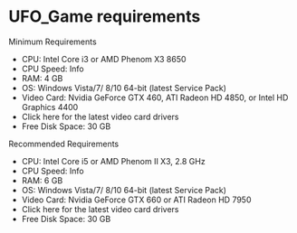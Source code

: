 # UFO_Game requirements

Minimum Requirements
- CPU:	Intel Core i3 or AMD Phenom X3 8650
- CPU Speed:	Info
- RAM:	4 GB
- OS:	Windows Vista/7/ 8/10 64-bit (latest Service Pack)
- Video Card:	Nvidia GeForce GTX 460, ATI Radeon HD 4850, or Intel HD Graphics 4400
- Click here for the latest video card drivers
- Free Disk Space:	30 GB



Recommended Requirements
- CPU:	Intel Core i5 or AMD Phenom II X3, 2.8 GHz
- CPU Speed:	Info
- RAM:	6 GB
- OS:	Windows Vista/7/ 8/10 64-bit (latest Service Pack)
- Video Card:	Nvidia GeForce GTX 660 or ATI Radeon HD 7950
- Click here for the latest video card drivers
- Free Disk Space:	30 GB
